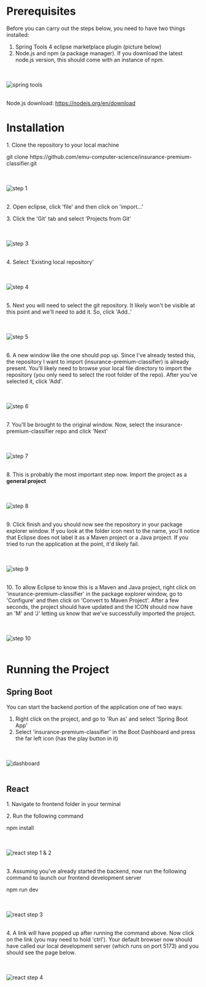 <h1>Prerequisites</h1>
Before you can carry out the steps below, you need to have two things installed:
<ol>
  <li>Spring Tools 4 eclipse marketplace plugin (picture below)</li>
  <li>Node.js and npm (a package manager). If you download the latest node.js version, this should come with an instance of npm.</li>
</ol>

<br/><br/>
![spring tools](https://github.com/seanpolid/insurance-premium-classifier-photos/blob/main/spring-tools.png)
<br/><br/>

<p>Node.js download: <a href="https://nodejs.org/en/download">https://nodejs.org/en/download</a></p>

<h1>Installation</h1>

<p>1. Clone the repository to your local machine</p>
git clone https://github.com/emu-computer-science/insurance-premium-classifier.git

<br/><br/>
![step 1](https://github.com/seanpolid/insurance-premium-classifier-photos/blob/main/1.png)
<br/><br/>

<p>2. Open eclipse, click 'file' and then click on 'import...'</p>

<p>3. Click the 'Git' tab and select 'Projects from Git'</p>

<br/><br/>
![step 3](https://github.com/seanpolid/insurance-premium-classifier-photos/blob/main/3.png)
<br/><br/>

<p>4. Select 'Existing local repository'</p>

<br/><br/>
![step 4](https://github.com/seanpolid/insurance-premium-classifier-photos/blob/main/4.png)
<br/><br/>

<p>5. Next you will need to select the git repository. It likely won't be visible at this point and we'll need to add it. So, click 'Add..'</p>

<br/><br/>
![step 5](https://github.com/seanpolid/insurance-premium-classifier-photos/blob/main/5.png)
<br/><br/>

<p>6. A new window like the one should pop up. Since I've already tested this, the repository I want to import (insurance-premium-classifier) is already present. You'll likely need to browse your local file directory to import the repository (you only need to select the root folder of the repo). After you've selected it, click 'Add'.</p>

<br/><br/>
![step 6](https://github.com/seanpolid/insurance-premium-classifier-photos/blob/main/6.png)
<br/><br/>

<p>7. You'll be brought to the original window. Now, select the insurance-premium-classifier repo and click 'Next'</p>

<br/><br/>
![step 7](https://github.com/seanpolid/insurance-premium-classifier-photos/blob/main/7.png)
<br/><br/>

<p>8. This is probably the most important step now. Import the project as a <b>general project</b></p>

<br/><br/>
![step 8](https://github.com/seanpolid/insurance-premium-classifier-photos/blob/main/8.png)
<br/><br/>

<p>9. Click finish and you should now see the repository in your package explorer window. If you look at the folder icon next to the name, you'll notice that Eclipse does not label it as a Maven project or a Java project. If you tried to run the application at the point, it'd likely fail.</p>

<br/><br/>
![step 9](https://github.com/seanpolid/insurance-premium-classifier-photos/blob/main/9.png)
<br/><br/>

<p>10. To allow Eclipse to know this is a Maven and Java project, right click on 'insurance-premium-classifier' in the package explorer window, go to 'Configure' and then click on 'Convert to Maven Project'. After a few seconds, the project should have updated and the ICON should now have an 'M' and 'J' letting us know that we've successfully imported the project.</p>

<br/><br/>
![step 10](https://github.com/seanpolid/insurance-premium-classifier-photos/blob/main/10.png)
<br/><br/>

<h1>Running the Project</h1>
<h2>Spring Boot</h2>
<p>You can start the backend portion of the application one of two ways:</p>
<ol>
  <li>Right click on the project, and go to 'Run as' and select 'Spring Boot App'</li>
  <li>Select 'insurance-premium-classifier' in the Boot Dashboard and press the far left icon (has the play button in it)</li>
</ol>

<br/><br/>
![dashboard](https://github.com/seanpolid/insurance-premium-classifier-photos/blob/main/dashboard.png)
<br/><br/>

<h2>React</h2>
<p>1. Navigate to frontend folder in your terminal</p>

<p>2. Run the following command</p>
npm install

<br/><br/>
![react step 1 & 2](https://github.com/seanpolid/insurance-premium-classifier-photos/blob/main/react-1-2.png)
<br/><br/>

<p>3. Assuming you've already started the backend, now run the following command to launch our frontend development server</p>
npm run dev

<br/><br/>
![react step 3](https://github.com/seanpolid/insurance-premium-classifier-photos/blob/main/react-3.png)
<br/><br/>

<p>4. A link will have popped up after running the command above. Now click on the link (you may need to hold 'ctrl'). Your default browser now should have called our local development server (which runs on port 5173) and you should see the page below.</p>

<br/><br/>
![react step 4](https://github.com/seanpolid/insurance-premium-classifier-photos/blob/main/react-4.png)
<br/><br/>


